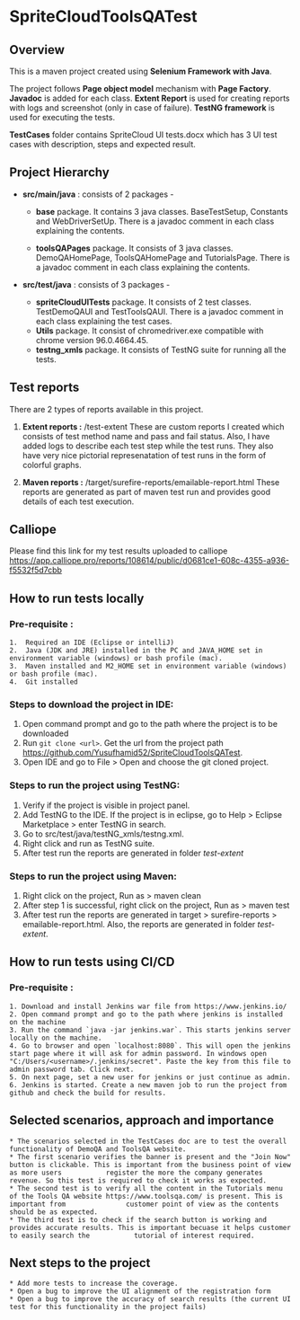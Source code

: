 # SpriteCloudToolsQATest

## Overview

This is a maven project created using **Selenium Framework with Java**.

The project follows **Page object model** mechanism with **Page Factory**. **Javadoc** is added for each class. **Extent Report** is used for creating reports with logs and screenshot (only in case of failure). **TestNG framework** is used for executing the tests.

**TestCases** folder contains SpriteCloud UI tests.docx which has 3 UI test cases with description, steps and expected result.

## Project Hierarchy

* **src/main/java** : consists of 2 packages - 

  * **base** package. It contains 3 java classes. BaseTestSetup, Constants and WebDriverSetUp. There is a javadoc comment in each class explaining the contents. 	

  * **toolsQAPages** package. It consists of 3 java classes. DemoQAHomePage, ToolsQAHomePage and TutorialsPage. There is a javadoc comment in each class explaining     the contents.
  
* **src/test/java** : consists of 3 packages - 

  * **spriteCloudUITests** package. It consists of 2 test classes. TestDemoQAUI and TestToolsQAUI. There is a javadoc comment in each class explaining the test      cases.
  *  **Utils** package. It consist of chromedriver.exe compatible with chrome version 96.0.4664.45. 
  *  **testng_xmls** package. It consists of TestNG suite for running all the tests.


## Test reports 
   There are 2 types of reports available in this project. 
   1. **Extent reports :** /test-extent
      These are custom reports I created which consists of test method name and pass and fail status. Also, I have added logs to describe each test step while the         test runs.
      They also have very nice pictorial represenatation of test runs in the form of colorful graphs. 
      
   2. **Maven reports :** /target/surefire-reports/emailable-report.html
      These reports are generated as part of maven test run and provides good details of each test execution. 
      
## Calliope
Please find this link for my test results uploaded to calliope https://app.calliope.pro/reports/108614/public/d0681ce1-608c-4355-a936-f5532f5d7cbb

## How to run tests locally
### Pre-requisite :
    1.  Required an IDE (Eclipse or intelliJ)
    2.  Java (JDK and JRE) installed in the PC and JAVA_HOME set in environment variable (windows) or bash profile (mac).
    3.  Maven installed and M2_HOME set in environment variable (windows) or bash profile (mac).
    4.  Git installed 
    
### Steps to download the project in IDE: 
   1. Open command prompt and go to the path where the project is to be downloaded
   2. Run `git clone <url>`. Get the url from the project path https://github.com/Yusufhamid52/SpriteCloudToolsQATest. 
   3. Open IDE and go to File > Open and choose the git cloned project.

### Steps to run the project using TestNG:
   1. Verify if the project is visible in project panel.
   2. Add TestNG to the IDE. If the project is in eclipse, go to Help > Eclipse Marketplace > enter TestNG in search. 
   3. Go to src/test/java/testNG_xmls/testng.xml. 
   4. Right click and run as TestNG suite.
   5. After test run the reports are generated in folder *test-extent*

### Steps to run the project using Maven:
   1. Right click on the project, Run as > maven clean
   2. After step 1 is successful, right click on the project, Run as > maven test
   3. After test run the reports are generated in target > surefire-reports > emailable-report.html. Also, the reports are generated in folder *test-extent*. 

## How to run tests using CI/CD
### Pre-requisite :
    1. Download and install Jenkins war file from https://www.jenkins.io/
    2. Open command prompt and go to the path where jenkins is installed on the machine
    3. Run the command `java -jar jenkins.war`. This starts jenkins server locally on the machine.
    4. Go to browser and open `localhost:8080`. This will open the jenkins start page where it will ask for admin password. In windows open        "C:/Users/<username>/.jenkins/secret". Paste the key from this file to admin password tab. Click next.
    5. On next page, set a new user for jenkins or just continue as admin.
    6. Jenkins is started. Create a new maven job to run the project from github and check the build for results. 

## Selected scenarios, approach and importance
    * The scenarios selected in the TestCases doc are to test the overall functionality of DemoQA and ToolsQA website.
    * The first scenario verifies the banner is present and the "Join Now" button is clickable. This is important from the business point of view as more users           register the more the company generates revenue. So this test is required to check it works as expected.
    * The second test is to verify all the content in the Tutorials menu of the Tools QA website https://www.toolsqa.com/ is present. This is important from               customer point of view as the contents should be as expected.
    * The third test is to check if the search button is working and provides accurate results. This is important becuase it helps customer to easily search the           tutorial of interest required. 

## Next steps to the project 
    * Add more tests to increase the coverage.
    * Open a bug to improve the UI alignment of the registration form
    * Open a bug to improve the accuracy of search results (the current UI test for this functionality in the project fails)
